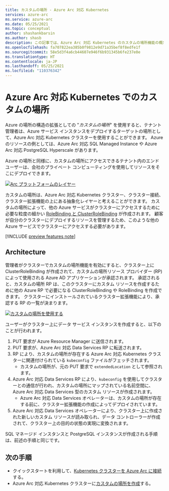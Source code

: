 ```yaml
---
title: カスタムの場所 - Azure Arc 対応 Kubernetes
services: azure-arc
ms.service: azure-arc
ms.date: 05/25/2021
ms.topic: conceptual
author: shashankbarsin
ms.author: shasb
description: この記事では、Azure Arc 対応 Kubernetes のカスタムの場所機能の概念的な概要について説明します
ms.openlocfilehash: fa707822ea385b0f9812e9d71a35bef8f8edfe1f
ms.sourcegitcommit: 58e5d3f4a6cb44607e946f6b931345b6fe237e0e
ms.translationtype: HT
ms.contentlocale: ja-JP
ms.lasthandoff: 05/25/2021
ms.locfileid: "110376342"
---
```

# <a name="custom-locations-on-top-of-azure-arc-enabled-kubernetes"></a>Azure Arc 対応 Kubernetes でのカスタムの場所

Azure の場所の構造の拡張としての "*カスタムの場所*" を使用すると、テナント管理者は、Azure サービス インスタンスをデプロイするターゲットの場所として、Azure Arc 対応 Kubernetes クラスターを使用することができます。 Azure のリソースの例としては、Azure Arc 対応 SQL Managed Instance や Azure Arc 対応 PostgreSQL Hyperscale があります。

Azure の場所と同様に、カスタムの場所にアクセスできるテナント内のエンド ユーザーは、会社のプライベート コンピューティングを使用してリソースをそこにデプロイできます。

[ ![Arc プラットフォームのレイヤー](./media/conceptual-arc-platform-layers.png) ](./media/conceptual-arc-platform-layers.png#lightbox)

カスタムの場所は、Azure Arc 対応 Kubernetes クラスター、クラスター接続、クラスター拡張機能の上にある抽象化レイヤーと考えることができます。 カスタムの場所によって、他の Azure サービスがクラスターにアクセスするために必要な粒度の細かい [RoleBinding と ClusterRoleBinding](https://kubernetes.io/docs/reference/access-authn-authz/rbac/#rolebinding-and-clusterrolebinding) が作成されます。 顧客が自分のクラスターにデプロイするリソースを管理するため、このような他の Azure サービスでクラスターにアクセスする必要があります。

[!INCLUDE [preview features note](./includes/preview/preview-callout.md)]

## <a name="architecture"></a>Architecture

管理者がクラスターでカスタムの場所機能を有効にすると、クラスター上に ClusterRoleBinding が作成されて、カスタムの場所リソース プロバイダー (RP) によって使用される Azure AD アプリケーションが承認されます。 承認されると、カスタムの場所 RP は、このクラスターにカスタム リソースを作成するために他の Azure RP で必要になる ClusterRoleBinding や RoleBinding を作成できます。 クラスターにインストールされているクラスター拡張機能により、承認する RP の一覧が決まります。

[ ![カスタムの場所を使用する](./media/conceptual-custom-locations-usage.png) ](./media/conceptual-custom-locations-usage.png#lightbox)

ユーザーがクラスター上にデータ サービス インスタンスを作成すると、以下のことが行われます。 
1. PUT 要求が Azure Resource Manager に送信されます。
1. PUT 要求が、Azure Arc 対応 Data Services RP に転送されます。 
1. RP により、カスタムの場所が存在する Azure Arc 対応 Kubernetes クラスターに関連付けられている `kubeconfig` ファイルがフェッチされます。 
   * カスタムの場所が、元の PUT 要求で `extendedLocation` として参照されます。 
1. Azure Arc 対応 Data Services RP により、`kubeconfig` を使用してクラスターとの通信が行われ、カスタムの場所にマップされている名前空間に、Azure Arc 対応 Data Services 型のカスタム リソースが作成されます。 
   * Azure Arc 対応 Data Services オペレーターは、カスタムの場所が存在する前に、クラスター拡張機能の作成によってデプロイされています。 
1. Azure Arc 対応 Data Services オペレーターにより、クラスター上に作成された新しいカスタム リソースが読み取られ、データ コントローラーが作成されて、クラスター上の目的の状態の実現に変換されます。 

SQL マネージド インスタンスと PostgreSQL インスタンスが作成される手順は、前述の手順と同じです。

## <a name="next-steps"></a>次の手順

* クイックスタートを利用して、[Kubernetes クラスターを Azure Arc に接続](./quickstart-connect-cluster.md)する。
* Azure Arc 対応 Kubernetes クラスターに[カスタムの場所を作成](./custom-locations.md)する。